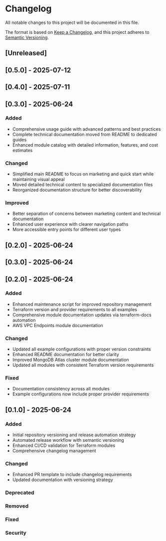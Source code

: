 # Changelog

All notable changes to this project will be documented in this file.

The format is based on [Keep a Changelog](https://keepachangelog.com/en/1.0.0/),
and this project adheres to [Semantic Versioning](https://semver.org/spec/v2.0.0.html).

## [Unreleased]



## [0.5.0] - 2025-07-12



## [0.4.0] - 2025-07-11



## [0.3.0] - 2025-06-24
### Added

- Comprehensive usage guide with advanced patterns and best practices
- Complete technical documentation moved from README to dedicated guides
- Enhanced module catalog with detailed information, features, and cost estimates

### Changed

- Simplified main README to focus on marketing and quick start while maintaining visual appeal
- Moved detailed technical content to specialized documentation files
- Reorganized documentation structure for better discoverability

### Improved

- Better separation of concerns between marketing content and technical documentation
- Enhanced user experience with clearer navigation paths
- More accessible entry points for different user types




## [0.2.0] - 2025-06-24



## [0.3.0] - 2025-06-24

## [0.2.0] - 2025-06-24

### Added

- Enhanced maintenance script for improved repository management
- Terraform version and provider requirements to all examples
- Comprehensive module documentation updates via terraform-docs automation
- AWS VPC Endpoints module documentation

### Changed

- Updated all example configurations with proper version constraints
- Enhanced README documentation for better clarity
- Improved MongoDB Atlas cluster module documentation
- Updated all modules with consistent Terraform version requirements

### Fixed

- Documentation consistency across all modules
- Example configurations now include proper provider requirements

## [0.1.0] - 2025-06-24

### Added

- Initial repository versioning and release automation strategy
- Automated release workflow with semantic versioning
- Enhanced CI/CD validation for Terraform modules
- Comprehensive changelog management

### Changed

- Enhanced PR template to include changelog requirements
- Updated documentation with versioning strategy

### Deprecated

### Removed

### Fixed

### Security

<!--
## How to update this changelog

### For Contributors:
When submitting a PR, add your changes under the [Unreleased] section in the appropriate category:
- **Added** for new features
- **Changed** for changes in existing functionality
- **Deprecated** for soon-to-be removed features
- **Removed** for now removed features
- **Fixed** for any bug fixes
- **Security** for vulnerability fixes

### For Maintainers:
When creating a release:
1. Move items from [Unreleased] to a new version section
2. Add the release date
3. Update the version links at the bottom
4. Create a new empty [Unreleased] section

### Format:
## [Version] - YYYY-MM-DD
### Category
- Description of change (#PR-number)

Links format:
[Unreleased]: https://github.com/nanlabs/terraform-modules/compare/v0.5.0...HEAD
[0.5.0]: https://github.com/nanlabs/terraform-modules/releases/tag/v0.5.0
[0.4.0]: https://github.com/nanlabs/terraform-modules/releases/tag/v0.4.0
[0.3.0]: https://github.com/nanlabs/terraform-modules/releases/tag/v0.3.0
[0.2.0]: https://github.com/nanlabs/terraform-modules/releases/tag/v0.2.0
[0.3.0]: https://github.com/nanlabs/terraform-modules/releases/tag/v0.3.0
[0.2.0]: https://github.com/nanlabs/terraform-modules/releases/tag/v0.2.0
[0.1.0]: https://github.com/nanlabs/terraform-modules/releases/tag/v0.1.0
-->
